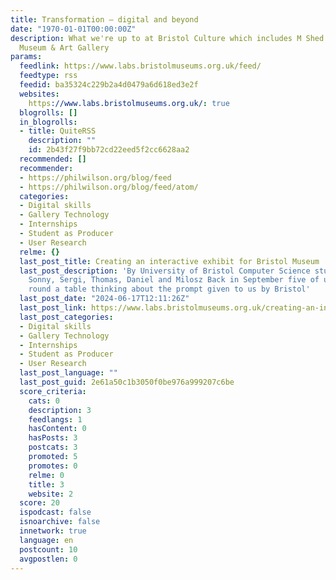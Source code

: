 ```yaml
---
title: Transformation – digital and beyond
date: "1970-01-01T00:00:00Z"
description: What we're up to at Bristol Culture which includes M Shed and Bristol
  Museum & Art Gallery
params:
  feedlink: https://www.labs.bristolmuseums.org.uk/feed/
  feedtype: rss
  feedid: ba35324c229b2a4d0479a6d618ed3e2f
  websites:
    https://www.labs.bristolmuseums.org.uk/: true
  blogrolls: []
  in_blogrolls:
  - title: QuiteRSS
    description: ""
    id: 2b43f27f9bb72cd22eed5f2cc6628aa2
  recommended: []
  recommender:
  - https://philwilson.org/blog/feed
  - https://philwilson.org/blog/feed/atom/
  categories:
  - Digital skills
  - Gallery Technology
  - Internships
  - Student as Producer
  - User Research
  relme: {}
  last_post_title: Creating an interactive exhibit for Bristol Museum
  last_post_description: 'By University of Bristol Computer Science student team:
    Sonny, Sergi, Thomas, Daniel and Milosz Back in September five of us gathered
    round a table thinking about the prompt given to us by Bristol'
  last_post_date: "2024-06-17T12:11:26Z"
  last_post_link: https://www.labs.bristolmuseums.org.uk/creating-an-interactive-exhibit-for-the-bristol-museum/
  last_post_categories:
  - Digital skills
  - Gallery Technology
  - Internships
  - Student as Producer
  - User Research
  last_post_language: ""
  last_post_guid: 2e61a50c1b3050f0be976a999207c6be
  score_criteria:
    cats: 0
    description: 3
    feedlangs: 1
    hasContent: 0
    hasPosts: 3
    postcats: 3
    promoted: 5
    promotes: 0
    relme: 0
    title: 3
    website: 2
  score: 20
  ispodcast: false
  isnoarchive: false
  innetwork: true
  language: en
  postcount: 10
  avgpostlen: 0
---
```

